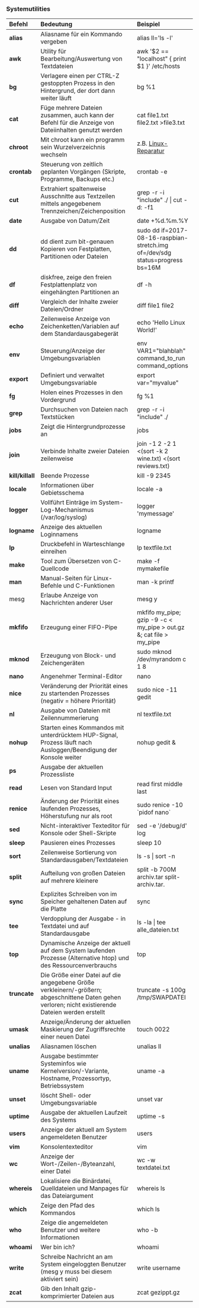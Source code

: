 ### Systemutilities

| Befehl | Bedeutung | Beispiel |
| :--- | :--- | :--- |
| **alias** | Aliasname für ein Kommando vergeben | alias ll='ls -l' |
| **awk** | Utility für Bearbeitung/Auswertung von Textdateien | awk '$2 == "localhost" { print $1 }' /etc/hosts |
| **bg** | Verlagere einen per CTRL-Z gestoppten Prozess in den Hintergrund, der dort dann weiter läuft | bg %1 |
| **cat** | Füge mehrere Dateien zusammen, auch kann der Befehl für die Anzeige von Dateiinhalten genutzt werden | cat file1.txt file2.txt &gt;file3.txt |
| **chroot** | Mit chroot kann ein programm sein Wurzelverzeichnis wechseln | z.B. [Linux-Reparatur](https://wiki.ubuntuusers.de/chroot/Live-CD/) |
| **crontab** | Steuerung von zeitlich geplanten Vorgängen \(Skripte, Programme, Backups etc.\) | crontab -e |
| **cut** | Extrahiert spaltenweise Ausschnitte aus Textzeilen mittels angegebenem Trennzeichen/Zeichenposition | grep -r -i "include" ./ \| cut -d: -f1 |
| **date** | Ausgabe von Datum/Zeit | date +%d.%m.%Y |
| **dd** | dd dient zum bit-genauen Kopieren von Festplatten, Partitionen oder Dateien | sudo dd if=2017-08-16-raspbian-stretch.img of=/dev/sdg status=progress bs=16M |
| **df** | diskfree, zeige den freien Festplattenplatz von eingehängten Partitionen an | df -h |
| **diff** | Vergleich der Inhalte zweier Dateien/Ordner | diff file1 file2 |
| **echo** | Zeilenweise Anzeige von Zeichenketten/Variablen auf dem Standardausgabegerät | echo 'Hello Linux World!' |
| **env** | Steuerung/Anzeige der Umgebungsvariablen | env VAR1="blahblah" command\_to\_run command\_options |
| **export** | Definiert und verwaltet Umgebungsvariable | export var="myvalue" |
| **fg** | Holen eines Prozesses in den Vordergrund | fg %1 |
| **grep** | Durchsuchen von Dateien nach Textstücken | grep -r -i "include" ./ |
| **jobs** | Zeigt die Hintergrundprozesse an | jobs |
| **join** | Verbinde Inhalte zweier Dateien zeilenweise | join -1 2 -2 1 &lt;\(sort -k 2 wine.txt\) &lt;\(sort reviews.txt\) |
| **kill/killall** | Beende Prozesse | kill -9 2345 |
| **locale** | Informationen über Gebietsschema | locale -a |
| **logger** | Vollführt Einträge im System-Log-Mechanismus \(/var/log/syslog\) | logger 'mymessage' |
| **logname** | Anzeige des aktuellen Loginnamens | logname |
| **lp** | Druckbefehl in Warteschlange einreihen | lp textfile.txt |
| **make** | Tool zum Übersetzen von C-Quellcode | make -f mymakefile |
| **man** | Manual-Seiten für Linux-Befehle und C-Funktionen | man -k printf |
| mesg | Erlaube Anzeige von Nachrichten anderer User | mesg y |
| **mkfifo** | Erzeugung einer FIFO-Pipe | mkfifo my\_pipe; gzip -9 -c &lt; my\_pipe &gt; out.gz &; cat file &gt; my\_pipe |
| **mknod** | Erzeugung von Block- und Zeichengeräten | sudo mknod /dev/myrandom c 1 8 |
| **nano** | Angenehmer Terminal-Editor | nano |
| **nice** | Veränderung der Priorität eines zu startenden Prozesses \(negativ = höhere Priorität\) | sudo nice -11 gedit |
| **nl** | Ausgabe von Dateien mit Zeilennummerierung | nl textfile.txt |
| **nohup** | Starten eines Kommandos mit unterdrücktem HUP-Signal, Prozess läuft nach Ausloggen/Beendigung der Konsole weiter | nohup gedit & |
| **ps** | Ausgabe der aktuellen Prozessliste |  |
| **read** | Lesen von Standard Input | read first middle last |
| **renice** | Änderung der Priorität eines laufenden Prozesses, Höherstufung nur als root | sudo renice -10 \`pidof nano\` |
| **sed** | Nicht-interaktiver Texteditor für Konsole oder Shell-Skripte | sed -e '/debug/d'  log |
| **sleep** | Pausieren eines Prozesses | sleep 10 |
| **sort** | Zeilenweise Sortierung von Standardausgaben/Textdateien | ls -s \| sort -n |
| **split** | Aufteilung von großen Dateien auf mehrere kleinere | split -b 700M archiv.tar split-archiv.tar. |
| **sync** | Explizites Schreiben von im Speicher gehaltenen Daten auf die Platte | sync |
| **tee** | Verdopplung der Ausgabe - in Textdatei und auf Standardausgabe | ls -la \| tee alle\_dateien.txt |
| **top** | Dynamische Anzeige der aktuell auf dem System laufenden Prozesse \(Alternative htop\) und des Ressourcenverbrauchs | top |
| **truncate** | Die Größe einer Datei auf die angegebene Größe verkleinern/-größern; abgeschnittene Daten gehen verloren; nicht existierende Dateien werden erstellt | truncate -s 100g /tmp/SWAPDATEI |
| **umask** | Anzeige/Änderung der aktuellen Maskierung der Zugriffsrechte einer neuen Datei | touch 0022 |
| **unalias** | Aliasnamen löschen | unalias ll |
| **uname** | Ausgabe bestimmter Systeminfos wie Kernelversion/-Variante, Hostname, Prozessortyp, Betriebssystem | uname -a |
| **unset** | löscht Shell- oder Umgebungsvariable | unset var |
| **uptime** | Ausgabe der aktuellen Laufzeit des Systems | uptime -s |
| **users** | Anzeige der aktuell am System angemeldeten Benutzer | users |
| **vim** | Konsolentexteditor | vim |
| **wc** | Anzeige der Wort-/Zeilen-/Byteanzahl, einer Datei | wc -w textdatei.txt |
| **whereis** | Lokalisiere die Binärdatei, Quelldateien und Manpages für das Dateiargument | whereis ls |
| **which** | Zeige den Pfad des Kommandos | which ls |
| **who** | Zeige die angemeldeten Benutzer und weitere Informationen | who -b |
| **whoami** | Wer bin ich? | whoami |
| **write** | Schreibe Nachricht an am System eingeloggten Benutzer \(mesg y muss bei diesem aktiviert sein\) | write username |
| **zcat** | Gib den Inhalt gzip-komprimierter Dateien aus | zcat gezippt.gz |



